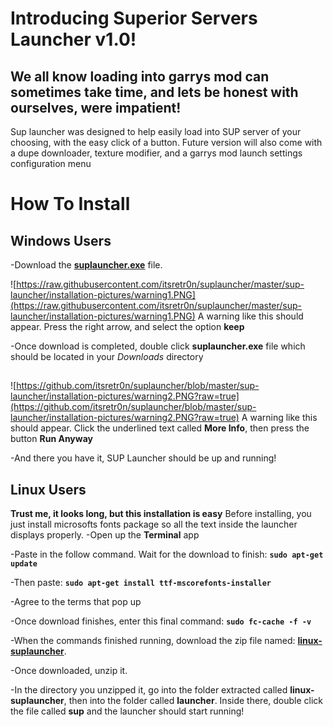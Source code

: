 # Introducing Superior Servers Launcher v1.0!
## We all know loading into garrys mod can sometimes take time, and lets be honest with ourselves, were impatient!
Sup launcher was designed to help easily load into SUP server of your choosing, with the easy click of a button. Future version will also come with a dupe downloader, texture modifier, and a garrys mod launch settings configuration menu

# How To Install

## Windows Users
-Download the **[suplauncher.exe](https://github.com/itsretr0n/suplauncher/releases/download/1.0.0/suplauncher.exe)** file.

![https://raw.githubusercontent.com/itsretr0n/suplauncher/master/sup-launcher/installation-pictures/warning1.PNG](https://raw.githubusercontent.com/itsretr0n/suplauncher/master/sup-launcher/installation-pictures/warning1.PNG)
A warning like this should appear. Press the right arrow, and select the option **keep**

-Once download is completed, double click **suplauncher.exe** file which should be located in your *Downloads* directory
##
![https://github.com/itsretr0n/suplauncher/blob/master/sup-launcher/installation-pictures/warning2.PNG?raw=true](https://github.com/itsretr0n/suplauncher/blob/master/sup-launcher/installation-pictures/warning2.PNG?raw=true)
A warning like this should appear. Click the underlined text called **More Info**, then press the button **Run Anyway**

-And there you have it, SUP Launcher should be up and running!
## Linux Users
**Trust me, it looks long, but this installation is easy**
Before installing, you just install microsofts fonts package so all the text inside the launcher displays properly.
-Open up the **Terminal** app

-Paste in the follow command. Wait for the download to finish: **`sudo apt-get update`**

-Then paste: **`sudo apt-get install ttf-mscorefonts-installer`**

-Agree to the terms that pop up

-Once download finishes, enter this final command: **`sudo fc-cache -f -v`**

-When the commands finished running, download the zip file named: 
**[linux-suplauncher](https://github.com/itsretr0n/suplauncher/releases/download/1.0.0/linux-suplauncher.zip)**.

-Once downloaded, unzip it.

-In the directory you unzipped it, go into the folder extracted called **linux-suplauncher**, then into the folder called **launcher**. Inside there, double click the file called **sup** and the launcher should start running!

